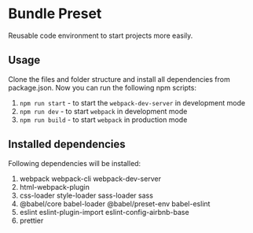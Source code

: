 # Bundle Preset

Reusable code environment to start projects more easily.

## Usage

Clone the files and folder structure and install all dependencies from package.json. Now you can run the following npm scripts:

1. `npm run start` - to start the `webpack-dev-server` in development mode
2. `npm run dev` - to start `webpack` in development mode
3. `npm run build` - to start `webpack` in production mode

## Installed dependencies

Following dependencies will be installed:

1. webpack webpack-cli webpack-dev-server
2. html-webpack-plugin
3. css-loader style-loader sass-loader sass
4. @babel/core babel-loader @babel/preset-env babel-eslint
5. eslint eslint-plugin-import eslint-config-airbnb-base
6. prettier
